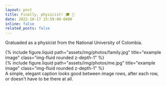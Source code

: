 ```yaml
---
layout: post
title: Finally, physicist! 🎓 🎉
date: 2022-10-17 15:59:00-0400
inline: false
related_posts: false
---
```


Gratuaded as a physicist from the National University of Colombia.

<div class="row justify-content-sm-center">
  <div class="col-sm-8 mt-3 mt-md-0">
    {% include figure.liquid path="assets/img/photos/family.jpg" title="example image" class="img-fluid rounded z-depth-1" %}
  </div>
  <div class="col-sm-4 mt-3 mt-md-0">
    {% include figure.liquid path="assets/img/photos/me.jpg" title="example image" class="img-fluid rounded z-depth-1" %}
  </div>
</div>


<div class="caption">
    A simple, elegant caption looks good between image rows, after each row, or doesn't have to be there at all.
</div>